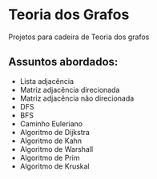# Teoria dos Grafos
 Projetos para cadeira de Teoria dos grafos
 
## Assuntos abordados:
 * Lista adjacência
 * Matriz adjacência direcionada
 * Matriz adjacência não direcionada
 * DFS
 * BFS
 * Caminho Euleriano
 * Algoritmo de Dijkstra
 * Algoritmo de Kahn
 * Algoritmo de Warshall
 * Algoritmo de Prim
 * Algoritmo de Kruskal
